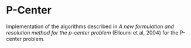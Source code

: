 # P-Center
Implementation of the algorithms described in *A new formulation and resolution method for the p-center problem* (Elloumi et al, 2004) for the P-center problem.
